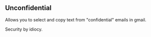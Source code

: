 Unconfidential
--------------

Allows you to select and copy text from "confidential" emails in gmail.

Security by idiocy.
